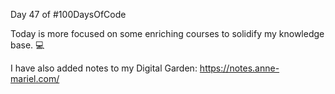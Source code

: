 Day 47 of #100DaysOfCode
  
Today is more focused on some enriching courses to solidify my knowledge base. 💻  
  
I have also added notes to my Digital Garden:
https://notes.anne-mariel.com/